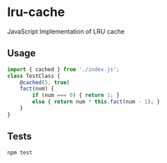 # lru-cache
JavaScript Implementation of LRU cache

## Usage
```javascript
import { cached } from './index.js';
class TestClass {
    @cached(5, true)
    fact(num) {
        if (num === 0) { return 1; }
        else { return num * this.fact(num - 1); }
    }
}
```

## Tests
```
npm test
```